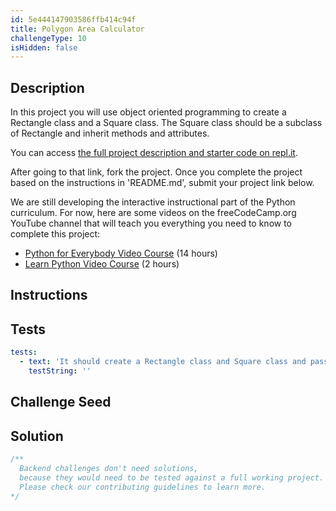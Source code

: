 ```yaml
---
id: 5e444147903586ffb414c94f
title: Polygon Area Calculator
challengeType: 10
isHidden: false
---
```


## Description
<section id='description'>
In this project you will use object oriented programming to create a Rectangle class and a Square class. The Square class should be a subclass of Rectangle and inherit methods and attributes.

You can access <a href='https://repl.it/@freeCodeCamp/fcc-shape-calculator' target='_blank'>the full project description and starter code on repl.it</a>.

After going to that link, fork the project. Once you complete the project based on the instructions in 'README.md', submit your project link below.

We are still developing the interactive instructional part of the Python curriculum. For now, here are some videos on the freeCodeCamp.org YouTube channel that will teach you everything you need to know to complete this project:
<ul>
  <li>
    <a href='https://www.freecodecamp.org/news/python-for-everybody/'>Python for Everybody Video Course</a> (14 hours)
  </li>
  <li>
    <a href='https://www.freecodecamp.org/news/learn-python-basics-in-depth-video-course/'>Learn Python Video Course</a> (2 hours)
  </li>
<ul>

</section>

## Instructions
<section id='instructions'>

</section>

## Tests
<section id='tests'>

```yml
tests:
  - text: 'It should create a Rectangle class and Square class and pass all tests.'
    testString: ''

```

</section>

## Challenge Seed
<section id='challengeSeed'>

</section>

## Solution
<section id='solution'>

```js
/**
  Backend challenges don't need solutions,
  because they would need to be tested against a full working project.
  Please check our contributing guidelines to learn more.
*/
```

</section>
